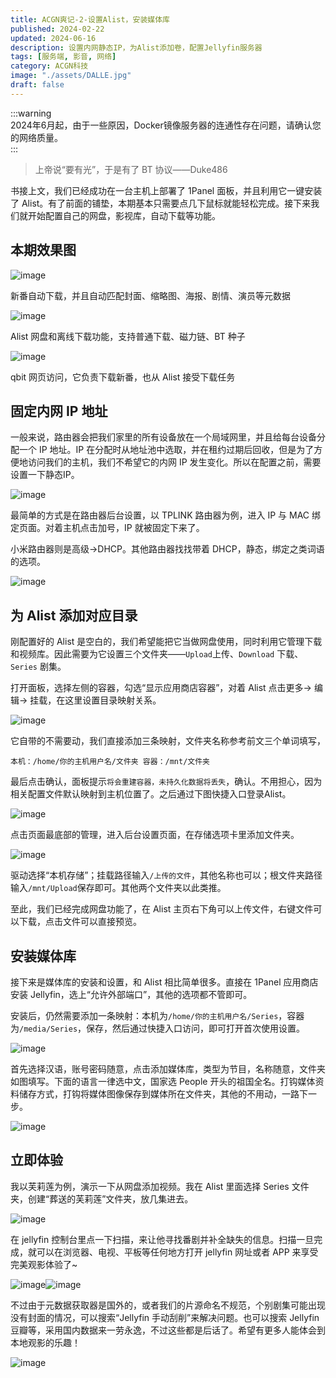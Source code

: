 ```yaml
---
title: ACGN爽记-2-设置Alist，安装媒体库
published: 2024-02-22
updated: 2024-06-16
description: 设置内网静态IP，为Alist添加卷，配置Jellyfin服务器
tags: [服务端, 影音, 网络]
category: ACGN科技
image: "./assets/DALLE.jpg"
draft: false
---
```





:::warning  
2024年6月起，由于一些原因，Docker镜像服务器的连通性存在问题，请确认您的网络质量。  
:::

> 上帝说“要有光”，于是有了 BT 协议——Duke486

书接上文，我们已经成功在一台主机上部署了 1Panel 面板，并且利用它一键安装了 Alist。有了前面的铺垫，本期基本只需要点几下鼠标就能轻松完成。接下来我们就开始配置自己的网盘，影视库，自动下载等功能。

## 本期效果图

​![image](assets/image-20240221231356-sh3q5gq.png)​

新番自动下载，并且自动匹配封面、缩略图、海报、剧情、演员等元数据

​![image](assets/image-20240221231749-9g0q519.png)​

Alist 网盘和离线下载功能，支持普通下载、磁力链、BT 种子

​![image](assets/image-20240221231540-2pxba5l.png)​

qbit 网页访问，它负责下载新番，也从 Alist 接受下载任务

## 固定内网 IP 地址

一般来说，路由器会把我们家里的所有设备放在一个局域网里，并且给每台设备分配一个 IP 地址。IP 在分配时从地址池中选取，并在租约过期后回收，但是为了方便地访问我们的主机，我们不希望它的内网 IP 发生变化。所以在配置之前，需要设置一下静态IP。

​![image](assets/image-20240221232956-s0fmcph.png)​

最简单的方式是在路由器后台设置，以 TPLINK 路由器为例，进入 IP 与 MAC 绑定页面。对着主机点击加号，IP 就被固定下来了。

小米路由器则是高级->DHCP。其他路由器找找带着 DHCP，静态，绑定之类词语的选项。

​![image](assets/image-20240221233001-ug5tsr4.png)​

## 为 Alist 添加对应目录

刚配置好的 Alist 是空白的，我们希望能把它当做网盘使用，同时利用它管理下载和视频库。因此需要为它设置三个文件夹——`Upload`​ 上传、`Download`​ 下载、`Series`​ 剧集。

打开面板，选择左侧的容器，勾选“显示应用商店容器”，对着 Alist 点击更多-> 编辑-> 挂载，在这里设置目录映射关系。

​![image](assets/image-20240221233936-q5uoovq.png)​

它自带的不需要动，我们直接添加三条映射，文件夹名称参考前文三个单词填写，

​`本机：/home/你的主机用户名/文件夹
容器：/mnt/文件夹`​

最后点击确认，面板提示`将会重建容器，未持久化数据将丢失`​，确认。不用担心，因为相关配置文件默认映射到主机位置了。之后通过下图快捷入口登录Alist。

![image](assets/image-20240221235004-d79f4bu.png)​

点击页面最底部的管理，进入后台设置页面，在存储选项卡里添加文件夹。

​![image](assets/image-20240221235912-1f4eoni.png)​

驱动选择“本机存储”；挂载路径输入`/上传的文件`​，其他名称也可以；根文件夹路径输入`/mnt/Upload`​保存即可。其他两个文件夹以此类推。

至此，我们已经完成网盘功能了，在 Alist 主页右下角可以上传文件，右键文件可以下载，点击文件可以直接预览。

## 安装媒体库

接下来是媒体库的安装和设置，和 Alist 相比简单很多。直接在 1Panel 应用商店安装 Jellyfin，选上“允许外部端口”，其他的选项都不管即可。

安装后，仍然需要添加一条映射：本机为`/home/你的主机用户名/Series`​，容器为`/media/Series`​，保存，然后通过快捷入口访问，即可打开首次使用设置。

​![image](assets/image-20240222001532-qlw6g5m.png)​

首先选择汉语，账号密码随意，点击添加媒体库，类型为节目，名称随意，文件夹如图填写。下面的语言一律选中文，国家选 People 开头的祖国全名。打钩媒体资料储存方式，打钩将媒体图像保存到媒体所在文件夹，其他的不用动，一路下一步。

​![image](assets/image-20240222001808-fnb3fpc.png)​

## 立即体验

我以芙莉莲为例，演示一下从网盘添加视频。我在 Alist 里面选择 Series 文件夹，创建“葬送的芙莉莲”文件夹，放几集进去。

​![image](assets/image-20240222002735-ehe19io.png)​

在 jellyfin 控制台里点一下扫描，来让他寻找番剧并补全缺失的信息。扫描一旦完成，就可以在浏览器、电视、平板等任何地方打开 jellyfin 网址或者 APP 来享受完美观影体验了~

​![image](assets/image-20240222012251-lx55bfr.png)![image](assets/image-20240222012411-ye3y9df.png)​

不过由于元数据获取器是国外的，或者我们的片源命名不规范，个别剧集可能出现没有封面的情况，可以搜索“Jellyfin 手动刮削”来解决问题。也可以搜索 Jellyfin 豆瓣等，采用国内数据来一劳永逸，不过这些都是后话了。希望有更多人能体会到本地观影的乐趣！

​![image](assets/image-20240222013917-8ctyxxk.png)​
